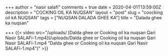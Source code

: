 +++
author = "nasir salafi"
comments = true
date = 2020-04-01T13:59:00Z
description = "COCKING OIL KA NUQSAN"
layout = "post"
slug = "coocking oil kA NUQSAN"
tags = ["NUQSAN DALADA GHEE KA"]
title = "Dalada ghee ka nuqsan"

+++
{{< video src="/uploads/ [Dalda ghee or Cooking oil ka nuqsan Qari Nasir SALAFi-1.mp4](/uploads/Dalda ghee or Cooking oil ka nuqsan Qari Nasir SALAFi-1.mp4 "Dalda ghee or Cooking oil ka nuqsan Qari Nasir SALAFi-1.mp4")" >}}